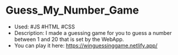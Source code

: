 ﻿# Guess_My_Number_Game

- Used: #JS #HTML #CSS
- Description: I made a guessing game for you to guess a number between 1 and 20 that is set by the WebApp.
- You can play it here: https://winguessinggame.netlify.app/

